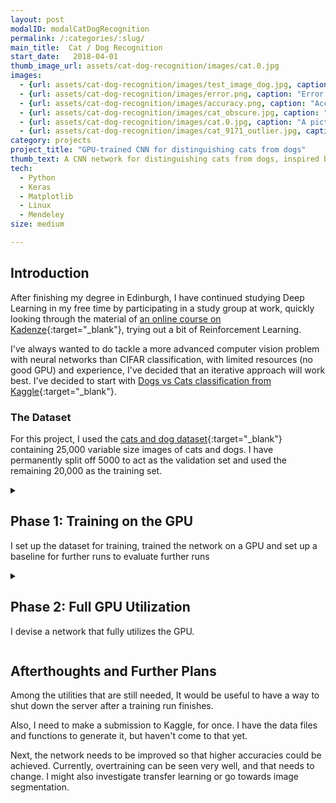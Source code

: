```yaml
---
layout: post
modalID: modalCatDogRecognition
permalink: /:categories/:slug/
main_title:  Cat / Dog Recognition
start_date:   2018-04-01
thumb_image_url: assets/cat-dog-recognition/images/cat.0.jpg
images:
  - {url: assets/cat-dog-recognition/images/test_image_dog.jpg, caption: "An example of a dog from the dataset.", id: dog-example}
  - {url: assets/cat-dog-recognition/images/error.png, caption: "Error plot, when running the 64x64 input size CNN.", id: error-plot}
  - {url: assets/cat-dog-recognition/images/accuracy.png, caption: "Accuracy plot, when running the 64x64 input size CNN.", id: accuracy-plot}
  - {url: assets/cat-dog-recognition/images/cat_obscure.jpg, caption: "An example of a slightly obscure example of a cat in the dataset.", id: cat-obscure}
  - {url: assets/cat-dog-recognition/images/cat.0.jpg, caption: "A picture of my cat, from a small test set that I made for myself.", id: mundis}
  - {url: assets/cat-dog-recognition/images/cat_9171_outlier.jpg, caption: "One of the 3 outliers I found in the given dataset. This is labeled as a cat.", id: outlier-picture}
category: projects
project_title: "GPU-trained CNN for distinguishing cats from dogs"
thumb_text: A CNN network for distinguishing cats from dogs, inspired by a Kaggle competition
tech:
  - Python
  - Keras
  - Matplotlib
  - Linux
  - Mendeley
size: medium

---
```

<div class="post-content-markdown">

## Introduction
After finishing my degree in Edinburgh, I have continued studying Deep Learning in my free time by participating in a study group at work, quickly looking through the material of [an online course on Kadenze](https://www.kadenze.com/courses/creative-applications-of-deep-learning-with-tensorflow/info){:target="_blank"}, trying out a bit of Reinforcement Learning.

I've always wanted to do tackle a more advanced computer vision problem with neural networks than CIFAR classification, with limited resources (no good GPU) and experience, I've decided that an iterative approach will work best. I've decided to start with [Dogs vs Cats classification from Kaggle](https://www.kaggle.com/c/dogs-vs-cats-redux-kernels-edition/){:target="_blank"}.

### The Dataset
For this project, I used the [cats and dog dataset](https://www.kaggle.com/c/dogs-vs-cats-redux-kernels-edition/data){:target="_blank"} containing 25,000 variable size images of cats and dogs. I have permanently split off 5000 to act as the validation set and used the remaining 20,000 as the training set.

<details><summary><h2>Phase 1: Training on the GPU</h2>
  <p>I set up the dataset for training, trained the network on a GPU and set up a baseline for further runs to evaluate further runs</p>
</summary>

### Goals
After graduating, I realized very quickly that even if I devised a sophisticated neural network and came across a decently sized dataset, I wouldn't have anything to run it on. Therefore, with a fair bit of help from my dad, I have set up a deep learning environment on a server back home in Lithuania.

I have never trained on a GPU before, as my university only offered undergraduates CPUs. Therefore, as a start, my goals were:
* Use Keras to find how much it differs from TensorFlow.
* Prepare the dataset of cats and dogs for learning. Figure out how to store it correctly during training.
* Decide on the data augmentation to be used. Prepare and store augmented images or implement augmentation on the fly.
* Find a comfortable way of organizing a deep learning project, that works for me and would apply to projects in the future.
* Successfully run a training run on a GPU.
* Evaluate how efficiently GPU is being utilized.
* Establish a baseline validation accuracy measure for further runs.
* See if I can develop additional tools that could be reused in future projects.

### Implementation
#### Getting to know the server
To start with, I got to know the server controls. Thanks to my dad, I could power on the server remotely and ssh into it. I could also log into a running Jupyter Notebook, allowing me to program remotely.

#### Data Input
After an unsuccessful attempt at using TFRecords for storing the images, I decided to just split the classes into folders and pass them to Keras. Some of it was done in Jupyter Notebook, and some with Bash. I've applied simple data augmentation, randomly horizontally flipping the images, shearing them by up to 20% and / or zooming by up to 20%. No other augmentation ratios were tested at this point.

#### Devising the Network
I've chosen to make the network fairly straightforward. Here's the summary of it:
```
Layer (type)                 Output Shape              Param #   
=================================================================
conv2d_1 (Conv2D)            (None, 64, 64, 32)        896       
_________________________________________________________________
max_pooling2d_1 (MaxPooling2 (None, 32, 32, 32)        0         
_________________________________________________________________
flatten_1 (Flatten)          (None, 32768)             0         
_________________________________________________________________
dense_1 (Dense)              (None, 128)               4194432   
_________________________________________________________________
dropout_1 (Dropout)          (None, 128)               0         
_________________________________________________________________
dense_2 (Dense)              (None, 1)                 129       
=================================================================
Total params: 4,195,457
Trainable params: 4,195,457
Non-trainable params: 0
```

I found that using a batch size of 256 seems to be the highest multiple of 2 that doesn't cause a memory error, so I stuck with it for now.

With the network ready, I have set the training to run for 2000 epochs, which took less than a day (I did not time it at this point).

#### Evaluating the GPU load
I've observed the GPU load every second by running the command `nvidia-smi -l 1`, right after starting the training.

### Obstacles
Initially, the hardest obstacle was deciding how to encode the data. I believe that initially I was trying to pack all the images into a `TFRecord` object, but ultimately gave up on the idea due to difficulties in loading it afterwards in Keras.

Later, a large obstacle was a memory leak that was happening when attempting to run virtually any network. I would leave it for the night and find it crashed in the morning. I've set up a [memory callback](https://gitlab.com/LinasKo/kaggle-dog-cat-classification/blob/master/src/util/monitoring_tools.py){:target="_blank"} and observed that memory use only ever increases after each epoch. Ultimately, it was a fault in my Keras version and after half a day of digging through git issues, I've updated it, which solved it.

### Results
#### Training Run
The training completed successfully and reached the following:
```
Highest validation accuracy: 0.8052, at epoch 287
Lowest validation loss:      0.4278, at epoch 82
Final validation accuracy:   0.7818 
Final validation loss:       1.0482 
```

The network overtrained significantly, with validation loss reaching its minimum at epoch 82 and started increasing from then on, as the training loss went ever close to zero. Meanwhile, from around epoch 82, the validation accuracy plateaued.

All results can be found on [Gitlab](https://gitlab.com/LinasKo/kaggle-dog-cat-classification/tree/master/results/2018-05-14%2000:26:04%20-%20baseline){:target="_blank"}

#### GPU Evaluation
I have immediately noticed that GPU is not being utilized very well. The usage would jump to ~90% for a second and then drop to 0% for 5-10 seconds. I believe that due to the model being fairly simple, it is computed very quickly, waiting on more data input. A more sophisticated model needs to be developed, that can be parallelized more efficiently, increasing the predictive power over the baseline and fully utilizing the GPU.

</details>

<details><summary><h2>Phase 2: Full GPU Utilization</h2>
  <p>I devise a network that fully utilizes the GPU.</p>
</summary>

### Goals
Now that I had the baseline, I had to implement a more complex network, that could be parallelized. It should:
1. Have more predictive power.
2. Bring the GPU utilization to at least 80%, and make it uniform, or at least more frequent.

I also wanted to continue to look at the following:
* Find a nicer way to structure the project.
* Create better tools for displaying the results. Find out which metrics to store.
* Store model checkpoints and other data that would allow to continue training in the future.
* Look for a better way of equalizing images or taking in varying size images.

### Implementation
#### Data Exploration
To explore the size distribution of the images, I explored the data in Jupyter Notebook. I plotted histograms for the heights and widths of the images from the dataset. I have also carried out a small literature review in regarding the network architecture, and a better way to scale the images before presenting them to the input pipeline.

#### Project Structure
Here, I found a brilliant solution. [Cookie Cutter Data Science](https://drivendata.github.io/cookiecutter-data-science/){:target="_blank"} had the exact solution I was looking for. Taking a very similar project structure to what they proposed, I laid out my project in a way that neatly separates all the moving parts. At the time, this helped considerately, as I understood that I need to move my model definitions and training away from Jupyte Notebooks.

#### Training Run
After some deliberation and a literature review, I have decided to adopt the following network architecture:
```
Layer (type)                 Output Shape              Param #   
=================================================================
conv2d_1 (Conv2D)            (None, 64, 64, 100)       2800      
_________________________________________________________________
max_pooling2d_1 (MaxPooling2 (None, 32, 32, 100)       0         
_________________________________________________________________
conv2d_2 (Conv2D)            (None, 32, 32, 200)       180200    
_________________________________________________________________
max_pooling2d_2 (MaxPooling2 (None, 16, 16, 200)       0         
_________________________________________________________________
conv2d_3 (Conv2D)            (None, 16, 16, 300)       540300    
_________________________________________________________________
max_pooling2d_3 (MaxPooling2 (None, 8, 8, 300)         0         
_________________________________________________________________
conv2d_4 (Conv2D)            (None, 8, 8, 400)         1080400   
_________________________________________________________________
max_pooling2d_4 (MaxPooling2 (None, 4, 4, 400)         0         
_________________________________________________________________
conv2d_5 (Conv2D)            (None, 4, 4, 500)         1800500   
_________________________________________________________________
max_pooling2d_5 (MaxPooling2 (None, 2, 2, 500)         0         
_________________________________________________________________
conv2d_6 (Conv2D)            (None, 2, 2, 600)         2700600   
_________________________________________________________________
max_pooling2d_6 (MaxPooling2 (None, 1, 1, 600)         0         
_________________________________________________________________
flatten_1 (Flatten)          (None, 600)               0         
_________________________________________________________________
dense_1 (Dense)              (None, 1)                 601       
=================================================================
Total params: 6,305,401
Trainable params: 6,305,401
Non-trainable params: 0
```

This had the advantage of higher predictive power due to more hidden layers. The algorithm used a batch size of 512 and ran for 2000 epochs. This took more than 21 hours.

#### GPU Utilization
I have run GPU utilization queries after starting the training, for a few minutes:
```
timeout 86400 nvidia-smi --query-gpu=timestamp,name,pci.bus_id,driver_version,pstate,pcie.link.gen.max,pcie.link.gen.current,temperature.gpu,utilization.gpu,utilization.memory,memory.total,memory.free,memory.used --format=csv -l 1 > "gpu_load - `date +"%Y-%m-%d %H-%M-%S"`.csv"
```

### Results
Ultimately, this phase was a complete success. I have both trained the network, fully utilized the GPU, found very nice project layout guidelines, created lots of useful tools for model metric tracking, and even found some unexpected outliers.

Here are my [notes for the next step](https://gitlab.com/LinasKo/kaggle-dog-cat-classification/blob/master/results/2018-05-16%2000:05:04%20-%2064x64_deep_cnn/notes.md){:target="_blank"}.

#### Data Exploration
I didn't expect to find outliers in the dataset. However, when plotting top 10 most skewed photos by the ratio `abs(x_dimension - y_dimention)`, I have seen that at least three images did not contain cats or dogs and were definitely outliers. Luckily, all of these were in the training set and could be removed easily. Aside from that, I have decided that the simple scaling of images regardless of aspect ration will work good enough for now. I have chosen a better image size - `64x64`.

#### Training Run
With just a ~50% increase in the parameter count, the resulting validation accuracy has improved by almost 12%!
```
Highest validation accuracy: 0.9236, at epoch 1924
Lowest validation loss:      0.2458, at epoch 29
Final validation accuracy:   0.9128
Final validation loss:       0.5212 
```

This shows that removal of dropout was not a good idea, or that I should have used other methods to prevent overtraining.

All results can be found on [Gitlab](https://gitlab.com/LinasKo/kaggle-dog-cat-classification/tree/master/results/2018-05-16%2000:05:04%20-%2064x64_deep_cnn){:target="_blank"}

#### GPU Utilization
There is nothing much to say here except that my GPU was finally fully utilized. There may be a better way to understand it, in addition to the utilization values, but for now, I am very much satisfied with the results.

#### Tools and Other Discoveries
After moving away from Notebooks I started using PyCharm to develop the code. I found that I can mount the working directory with `sshfs`, allowing me to edit the code directly, at a cost of saving taking 5 seconds or so, instead of being instantaneous.

Other tools were added:
* CSV logger for tracking training results of every epoch.
* Model summary generator
* Best-epoch model saving
* Numerous functions for tracking results of a Keras model performance.

Lastly, I found [Mendeley](https://www.mendeley.com){:target="_blank"} - an amazing desktop app for annotating research papers.

</details>

## Afterthoughts and Further Plans
Among the utilities that are still needed, It would be useful to have a way to shut down the server after a training run finishes.

Also, I need to make a submission to Kaggle, for once. I have the data files and functions to generate it, but haven't come to that yet.

Next, the network needs to be improved so that higher accuracies could be achieved. Currently, overtraining can be seen very well, and that needs to change. I might also investigate transfer learning or go towards image segmentation.

</div>